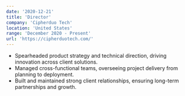 ```yaml
---
date: '2020-12-21'
title: 'Director'
company: 'Cipherduo Tech'
location: 'United States'
range: 'December 2020 - Present'
url: 'https://cipherduotech.com/'
---
```


- Spearheaded product strategy and technical direction, driving innovation across client solutions.
- Managed cross-functional teams, overseeing project delivery from planning to deployment.
- Built and maintained strong client relationships, ensuring long-term partnerships and growth.




